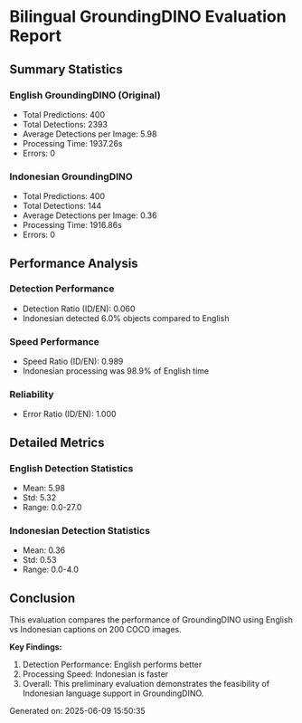 
# Bilingual GroundingDINO Evaluation Report

## Summary Statistics

### English GroundingDINO (Original)
- Total Predictions: 400
- Total Detections: 2393
- Average Detections per Image: 5.98
- Processing Time: 1937.26s
- Errors: 0

### Indonesian GroundingDINO 
- Total Predictions: 400
- Total Detections: 144
- Average Detections per Image: 0.36
- Processing Time: 1916.86s
- Errors: 0

## Performance Analysis

### Detection Performance
- Detection Ratio (ID/EN): 0.060
- Indonesian detected 6.0% objects compared to English

### Speed Performance  
- Speed Ratio (ID/EN): 0.989
- Indonesian processing was 98.9% of English time

### Reliability
- Error Ratio (ID/EN): 1.000

## Detailed Metrics

### English Detection Statistics
- Mean: 5.98
- Std: 5.32
- Range: 0.0-27.0

### Indonesian Detection Statistics  
- Mean: 0.36
- Std: 0.53
- Range: 0.0-4.0

## Conclusion

This evaluation compares the performance of GroundingDINO using English vs Indonesian captions on 200 COCO images.

**Key Findings:**
1. Detection Performance: English performs better
2. Processing Speed: Indonesian is faster
3. Overall: This preliminary evaluation demonstrates the feasibility of Indonesian language support in GroundingDINO.

Generated on: 2025-06-09 15:50:35
